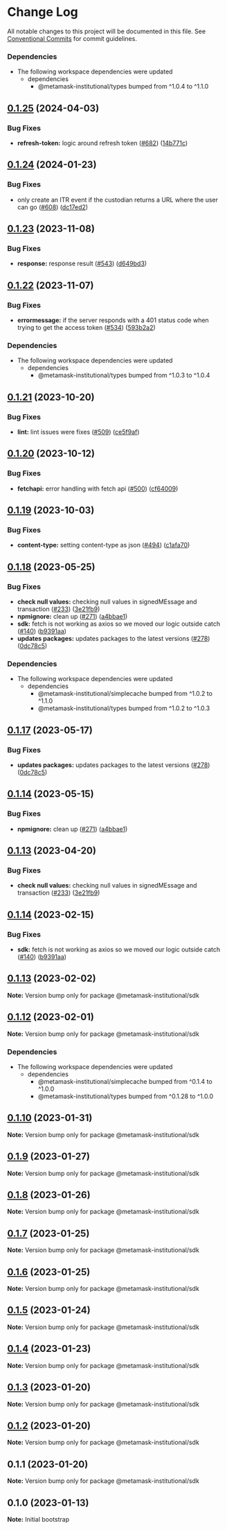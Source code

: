 # Change Log

All notable changes to this project will be documented in this file.
See [Conventional Commits](https://conventionalcommits.org) for commit guidelines.

### Dependencies

* The following workspace dependencies were updated
  * dependencies
    * @metamask-institutional/types bumped from ^1.0.4 to ^1.1.0

## [0.1.25](https://github.com/consensys-vertical-apps/metamask-institutional/compare/sdk-v0.1.24...sdk-v0.1.25) (2024-04-03)


### Bug Fixes

* **refresh-token:** logic around refresh token ([#682](https://github.com/consensys-vertical-apps/metamask-institutional/issues/682)) ([14b771c](https://github.com/consensys-vertical-apps/metamask-institutional/commit/14b771c1f5d1a613ead9fd568cae8e0cba8b9464))

## [0.1.24](https://github.com/consensys-vertical-apps/metamask-institutional/compare/sdk-v0.1.23...sdk-v0.1.24) (2024-01-23)


### Bug Fixes

* only create an ITR event if the custodian returns a URL where the user can go ([#608](https://github.com/consensys-vertical-apps/metamask-institutional/issues/608)) ([dc17ed2](https://github.com/consensys-vertical-apps/metamask-institutional/commit/dc17ed2e60b8cf44d3b3d49e5ccac5c7e9e51959))

## [0.1.23](https://github.com/consensys-vertical-apps/metamask-institutional/compare/sdk-v0.1.22...sdk-v0.1.23) (2023-11-08)


### Bug Fixes

* **response:** response result ([#543](https://github.com/consensys-vertical-apps/metamask-institutional/issues/543)) ([d649bd3](https://github.com/consensys-vertical-apps/metamask-institutional/commit/d649bd32476507c3d68a4c777d51f2c4f7a5acb7))

## [0.1.22](https://github.com/consensys-vertical-apps/metamask-institutional/compare/sdk-v0.1.21...sdk-v0.1.22) (2023-11-07)


### Bug Fixes

* **errormessage:** if the server responds with a 401 status code when trying to get the access token ([#534](https://github.com/consensys-vertical-apps/metamask-institutional/issues/534)) ([593b2a2](https://github.com/consensys-vertical-apps/metamask-institutional/commit/593b2a228364deaac657435a3fcf840bb6f9e84f))


### Dependencies

* The following workspace dependencies were updated
  * dependencies
    * @metamask-institutional/types bumped from ^1.0.3 to ^1.0.4

## [0.1.21](https://github.com/consensys-vertical-apps/metamask-institutional/compare/sdk-v0.1.20...sdk-v0.1.21) (2023-10-20)


### Bug Fixes

* **lint:** lint issues were fixes ([#509](https://github.com/consensys-vertical-apps/metamask-institutional/issues/509)) ([ce5f9af](https://github.com/consensys-vertical-apps/metamask-institutional/commit/ce5f9afaa20d6afad6e81d0d97bc6894055fc00c))

## [0.1.20](https://github.com/consensys-vertical-apps/metamask-institutional/compare/sdk-v0.1.19...sdk-v0.1.20) (2023-10-12)


### Bug Fixes

* **fetchapi:** error handling with fetch api ([#500](https://github.com/consensys-vertical-apps/metamask-institutional/issues/500)) ([cf64009](https://github.com/consensys-vertical-apps/metamask-institutional/commit/cf6400906b1b34b1120370b0624448ade71cedb0))

## [0.1.19](https://github.com/consensys-vertical-apps/metamask-institutional/compare/sdk-v0.1.18...sdk-v0.1.19) (2023-10-03)


### Bug Fixes

* **content-type:** setting content-type as json ([#494](https://github.com/consensys-vertical-apps/metamask-institutional/issues/494)) ([c1afa70](https://github.com/consensys-vertical-apps/metamask-institutional/commit/c1afa70c366576952b997ad025a46a77b5affdeb))

## [0.1.18](https://github.com/consensys-vertical-apps/metamask-institutional/compare/sdk-v0.1.17...sdk-v0.1.18) (2023-05-25)


### Bug Fixes

* **check null values:** checking null values in signedMEssage and transaction ([#233](https://github.com/consensys-vertical-apps/metamask-institutional/issues/233)) ([3e21fb9](https://github.com/consensys-vertical-apps/metamask-institutional/commit/3e21fb95f764a9ffe6aea1e459737f7cf62408f7))
* **npmignore:** clean up ([#271](https://github.com/consensys-vertical-apps/metamask-institutional/issues/271)) ([a4bbae1](https://github.com/consensys-vertical-apps/metamask-institutional/commit/a4bbae1887ef3cead82b58bd2ec14fbfcd40f662))
* **sdk:** fetch is not working as axios so we moved our logic outside catch ([#140](https://github.com/consensys-vertical-apps/metamask-institutional/issues/140)) ([b9391aa](https://github.com/consensys-vertical-apps/metamask-institutional/commit/b9391aa2ea24b9e80b2e555253b165ad60f468d4))
* **updates packages:** updates packages to the latest versions ([#278](https://github.com/consensys-vertical-apps/metamask-institutional/issues/278)) ([0dc78c5](https://github.com/consensys-vertical-apps/metamask-institutional/commit/0dc78c5321d8b686320a7d83bd45eae93fefb36a))


### Dependencies

* The following workspace dependencies were updated
  * dependencies
    * @metamask-institutional/simplecache bumped from ^1.0.2 to ^1.1.0
    * @metamask-institutional/types bumped from ^1.0.2 to ^1.0.3

## [0.1.17](https://github.com/consensys-vertical-apps/metamask-institutional/compare/sdk-v0.1.14...sdk-v0.1.17) (2023-05-17)


### Bug Fixes

* **updates packages:** updates packages to the latest versions ([#278](https://github.com/consensys-vertical-apps/metamask-institutional/issues/278)) ([0dc78c5](https://github.com/consensys-vertical-apps/metamask-institutional/commit/0dc78c5321d8b686320a7d83bd45eae93fefb36a))

## [0.1.14](https://github.com/consensys-vertical-apps/metamask-institutional/compare/sdk-v0.1.13...sdk-v0.1.14) (2023-05-15)


### Bug Fixes

* **npmignore:** clean up ([#271](https://github.com/consensys-vertical-apps/metamask-institutional/issues/271)) ([a4bbae1](https://github.com/consensys-vertical-apps/metamask-institutional/commit/a4bbae1887ef3cead82b58bd2ec14fbfcd40f662))

## [0.1.13](https://github.com/consensys-vertical-apps/metamask-institutional/compare/sdk-v0.1.12...sdk-v0.1.13) (2023-04-20)


### Bug Fixes

* **check null values:** checking null values in signedMEssage and transaction ([#233](https://github.com/consensys-vertical-apps/metamask-institutional/issues/233)) ([3e21fb9](https://github.com/consensys-vertical-apps/metamask-institutional/commit/3e21fb95f764a9ffe6aea1e459737f7cf62408f7))

## [0.1.14](https://github.com/consensys-vertical-apps/metamask-institutional/compare/sdk-v0.1.13...sdk-v0.1.14) (2023-02-15)

### Bug Fixes

- **sdk:** fetch is not working as axios so we moved our logic outside catch ([#140](https://github.com/consensys-vertical-apps/metamask-institutional/issues/140)) ([b9391aa](https://github.com/consensys-vertical-apps/metamask-institutional/commit/b9391aa2ea24b9e80b2e555253b165ad60f468d4))

## [0.1.13](https://github.com/consensys-vertical-apps/metamask-institutional/compare/@metamask-institutional/sdk@0.1.12...@metamask-institutional/sdk@0.1.13) (2023-02-02)

**Note:** Version bump only for package @metamask-institutional/sdk

## [0.1.12](https://github.com/consensys-vertical-apps/metamask-institutional/compare/@metamask-institutional/sdk@0.1.10...@metamask-institutional/sdk@0.1.12) (2023-02-01)

**Note:** Version bump only for package @metamask-institutional/sdk

### Dependencies

- The following workspace dependencies were updated
  - dependencies
    - @metamask-institutional/simplecache bumped from ^0.1.4 to ^1.0.0
    - @metamask-institutional/types bumped from ^0.1.28 to ^1.0.0

## [0.1.10](https://github.com/consensys-vertical-apps/metamask-institutional/compare/@metamask-institutional/sdk@0.1.9...@metamask-institutional/sdk@0.1.10) (2023-01-31)

**Note:** Version bump only for package @metamask-institutional/sdk

## [0.1.9](https://github.com/consensys-vertical-apps/metamask-institutional/compare/@metamask-institutional/sdk@0.1.8...@metamask-institutional/sdk@0.1.9) (2023-01-27)

**Note:** Version bump only for package @metamask-institutional/sdk

## [0.1.8](https://github.com/consensys-vertical-apps/metamask-institutional/compare/@metamask-institutional/sdk@0.1.7...@metamask-institutional/sdk@0.1.8) (2023-01-26)

**Note:** Version bump only for package @metamask-institutional/sdk

## [0.1.7](https://github.com/consensys-vertical-apps/metamask-institutional/compare/@metamask-institutional/sdk@0.1.6...@metamask-institutional/sdk@0.1.7) (2023-01-25)

**Note:** Version bump only for package @metamask-institutional/sdk

## [0.1.6](https://github.com/consensys-vertical-apps/metamask-institutional/compare/@metamask-institutional/sdk@0.1.5...@metamask-institutional/sdk@0.1.6) (2023-01-25)

**Note:** Version bump only for package @metamask-institutional/sdk

## [0.1.5](https://github.com/consensys-vertical-apps/metamask-institutional/compare/@metamask-institutional/sdk@0.1.4...@metamask-institutional/sdk@0.1.5) (2023-01-24)

**Note:** Version bump only for package @metamask-institutional/sdk

## [0.1.4](https://github.com/consensys-vertical-apps/metamask-institutional/compare/@metamask-institutional/sdk@0.1.3...@metamask-institutional/sdk@0.1.4) (2023-01-23)

**Note:** Version bump only for package @metamask-institutional/sdk

## [0.1.3](https://github.com/consensys-vertical-apps/metamask-institutional/compare/@metamask-institutional/sdk@0.1.2...@metamask-institutional/sdk@0.1.3) (2023-01-20)

**Note:** Version bump only for package @metamask-institutional/sdk

## [0.1.2](https://github.com/consensys-vertical-apps/metamask-institutional/compare/@metamask-institutional/sdk@0.1.1...@metamask-institutional/sdk@0.1.2) (2023-01-20)

**Note:** Version bump only for package @metamask-institutional/sdk

## 0.1.1 (2023-01-20)

**Note:** Version bump only for package @metamask-institutional/sdk

## 0.1.0 (2023-01-13)

**Note:** Initial bootstrap
